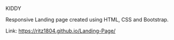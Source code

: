 KIDDY

Responsive Landing page created using HTML, CSS and Bootstrap.

Link: https://ritz1804.github.io/Landing-Page/
